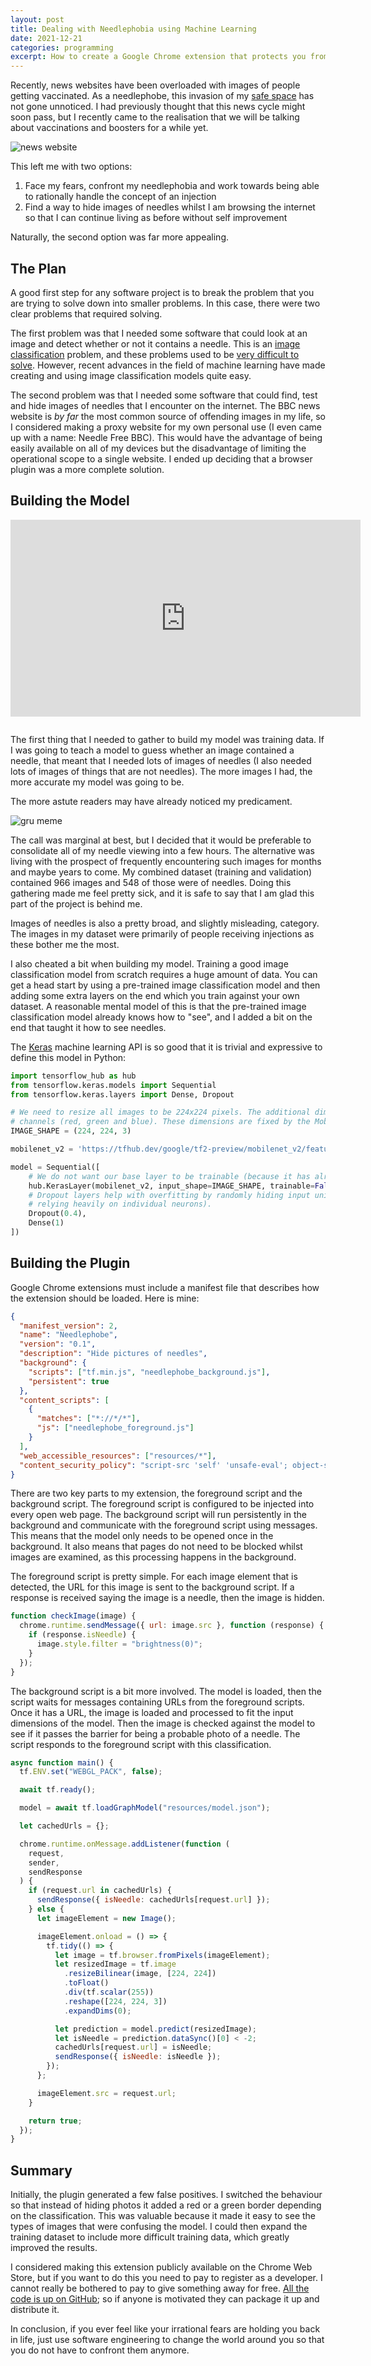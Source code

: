 ```yaml
---
layout: post
title: Dealing with Needlephobia using Machine Learning
date: 2021-12-21
categories: programming
excerpt: How to create a Google Chrome extension that protects you from pictures of needles on the internet.
---
```


Recently, news websites have been overloaded with images of people getting vaccinated. As a needlephobe, this invasion of my [safe space](https://www.youtube.com/watch?v=sXQkXXBqj_U) has not gone unnoticed. I had previously thought that this news cycle might soon pass, but I recently came to the realisation that we will be talking about vaccinations and boosters for a while yet.

![news website](/images/needlephobia/news-website.png)

This left me with two options:

1. Face my fears, confront my needlephobia and work towards being able to rationally handle the concept of an injection
2. Find a way to hide images of needles whilst I am browsing the internet so that I can continue living as before without self improvement

Naturally, the second option was far more appealing.

## The Plan

A good first step for any software project is to break the problem that you are trying to solve down into smaller problems. In this case, there were two clear problems that required solving.

The first problem was that I needed some software that could look at an image and detect whether or not it contains a needle. This is an [image classification](https://cs231n.github.io/classification/) problem, and these problems used to be [very difficult to solve](https://xkcd.com/1425/). However, recent advances in the field of machine learning have made creating and using image classification models quite easy.

The second problem was that I needed some software that could find, test and hide images of needles that I encounter on the internet. The BBC news website is _by far_ the most common source of offending images in my life, so I considered making a proxy website for my own personal use (I even came up with a name: Needle Free BBC). This would have the advantage of being easily available on all of my devices but the disadvantage of limiting the operational scope to a single website. I ended up deciding that a browser plugin was a more complete solution.

## Building the Model

<iframe style="margin-bottom: 1em;" width="560" height="315" src="https://www.youtube.com/embed/R9OHn5ZF4Uo" title="YouTube video player" frameborder="0" allow="accelerometer; autoplay; clipboard-write; encrypted-media; gyroscope; picture-in-picture" allowfullscreen></iframe>

The first thing that I needed to gather to build my model was training data. If I was going to teach a model to guess whether an image contained a needle, that meant that I needed lots of images of needles (I also needed lots of images of things that are not needles). The more images I had, the more accurate my model was going to be.

The more astute readers may have already noticed my predicament.

![gru meme](/images/needlephobia/gru-meme.jpg)

The call was marginal at best, but I decided that it would be preferable to consolidate all of my needle viewing into a few hours. The alternative was living with the prospect of frequently encountering such images for months and maybe years to come. My combined dataset (training and validation) contained 966 images and 548 of those were of needles. Doing this gathering made me feel pretty sick, and it is safe to say that I am glad this part of the project is behind me.

Images of needles is also a pretty broad, and slightly misleading, category. The images in my dataset were primarily of people receiving injections as these bother me the most.

I also cheated a bit when building my model. Training a good image classification model from scratch requires a huge amount of data. You can get a head start by using a pre-trained image classification model and then adding some extra layers on the end which you train against your own dataset. A reasonable mental model of this is that the pre-trained image classification model already knows how to "see", and I added a bit on the end that taught it how to see needles.

The [Keras](https://keras.io/) machine learning API is so good that it is trivial and expressive to define this model in Python:

```python
import tensorflow_hub as hub
from tensorflow.keras.models import Sequential
from tensorflow.keras.layers import Dense, Dropout

# We need to resize all images to be 224x224 pixels. The additional dimension of size 3 represents the three colour
# channels (red, green and blue). These dimensions are fixed by the MobileNetV2 model that we are using for our base.
IMAGE_SHAPE = (224, 224, 3)

mobilenet_v2 = 'https://tfhub.dev/google/tf2-preview/mobilenet_v2/feature_vector/4'

model = Sequential([
    # We do not want our base layer to be trainable (because it has already been trained and we do not want to overfit).
    hub.KerasLayer(mobilenet_v2, input_shape=IMAGE_SHAPE, trainable=False),
    # Dropout layers help with overfitting by randomly hiding input units during training (preventing the model from
    # relying heavily on individual neurons).
    Dropout(0.4),
    Dense(1)
])
```

## Building the Plugin

Google Chrome extensions must include a manifest file that describes how the extension should be loaded. Here is mine:

```json
{
  "manifest_version": 2,
  "name": "Needlephobe",
  "version": "0.1",
  "description": "Hide pictures of needles",
  "background": {
    "scripts": ["tf.min.js", "needlephobe_background.js"],
    "persistent": true
  },
  "content_scripts": [
    {
      "matches": ["*://*/*"],
      "js": ["needlephobe_foreground.js"]
    }
  ],
  "web_accessible_resources": ["resources/*"],
  "content_security_policy": "script-src 'self' 'unsafe-eval'; object-src 'self'"
}
```

There are two key parts to my extension, the foreground script and the background script. The foreground script is configured to be injected into every open web page. The background script will run persistently in the background and communicate with the foreground script using messages. This means that the model only needs to be opened once in the background. It also means that pages do not need to be blocked whilst images are examined, as this processing happens in the background.

The foreground script is pretty simple. For each image element that is detected, the URL for this image is sent to the background script. If a response is received saying the image is a needle, then the image is hidden.

```js
function checkImage(image) {
  chrome.runtime.sendMessage({ url: image.src }, function (response) {
    if (response.isNeedle) {
      image.style.filter = "brightness(0)";
    }
  });
}
```

The background script is a bit more involved. The model is loaded, then the script waits for messages containing URLs from the foreground scripts. Once it has a URL, the image is loaded and processed to fit the input dimensions of the model. Then the image is checked against the model to see if it passes the barrier for being a probable photo of a needle. The script responds to the foreground script with this classification.

```js
async function main() {
  tf.ENV.set("WEBGL_PACK", false);

  await tf.ready();

  model = await tf.loadGraphModel("resources/model.json");

  let cachedUrls = {};

  chrome.runtime.onMessage.addListener(function (
    request,
    sender,
    sendResponse
  ) {
    if (request.url in cachedUrls) {
      sendResponse({ isNeedle: cachedUrls[request.url] });
    } else {
      let imageElement = new Image();

      imageElement.onload = () => {
        tf.tidy(() => {
          let image = tf.browser.fromPixels(imageElement);
          let resizedImage = tf.image
            .resizeBilinear(image, [224, 224])
            .toFloat()
            .div(tf.scalar(255))
            .reshape([224, 224, 3])
            .expandDims(0);

          let prediction = model.predict(resizedImage);
          let isNeedle = prediction.dataSync()[0] < -2;
          cachedUrls[request.url] = isNeedle;
          sendResponse({ isNeedle: isNeedle });
        });
      };

      imageElement.src = request.url;
    }

    return true;
  });
}
```

## Summary

Initially, the plugin generated a few false positives. I switched the behaviour so that instead of hiding photos it added a red or a green border depending on the classification. This was valuable because it made it easy to see the types of images that were confusing the model. I could then expand the training dataset to include more difficult training data, which greatly improved the results.

I considered making this extension publicly available on the Chrome Web Store, but if you want to do this you need to pay to register as a developer. I cannot really be bothered to pay to give something away for free. [All the code is up on GitHub](https://github.com/AndrewCarterUK/Needlephobe); so if anyone is motivated they can package it up and distribute it.

In conclusion, if you ever feel like your irrational fears are holding you back in life, just use software engineering to change the world around you so that you do not have to confront them anymore.
